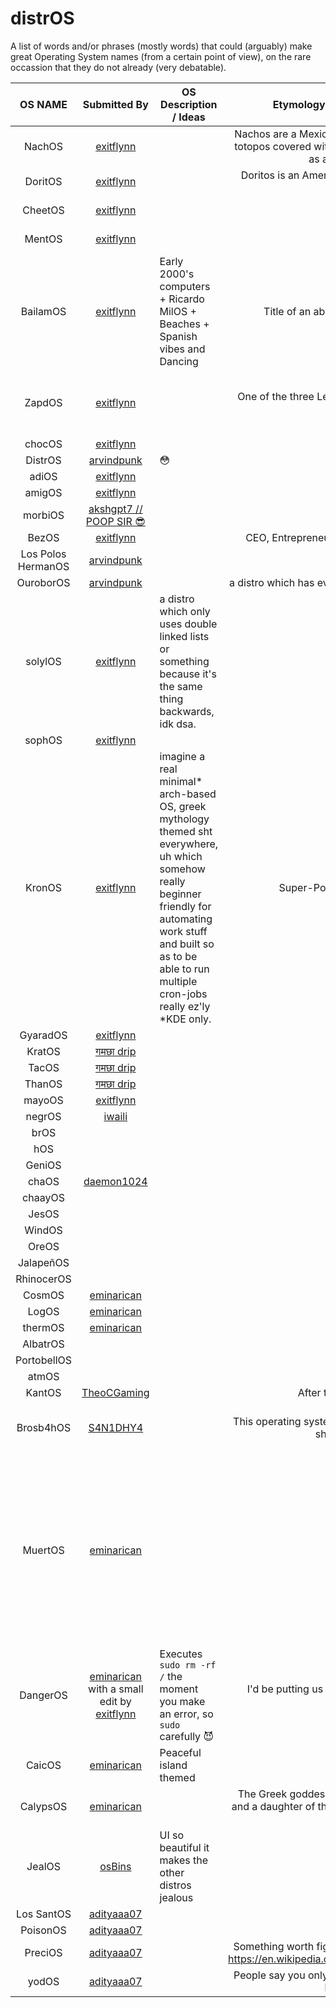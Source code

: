 # distrOS
A list of words and/or phrases (mostly words) that could (arguably) make great Operating System names (from a certain point of view), on the rare occassion that they do not already (very debatable).


<!-- Entries in table are just cell values seperated by | -->

| OS NAME        | Submitted By | OS Description / Ideas              | Etymology of the OS Name / The Reference | Taken IRL? |
|:--------------:|:------------:|-------------------------------------|:----------------------------------------:|:----------:|
| NachOS         |[exitflynn](https://github.com/exitflynn)|                                     | Nachos are a Mexican food consisting of fried tortilla chips or totopos covered with melted cheese or cheese sauce, as well as a variety of other toppings.|    yes     |
| DoritOS        |[exitflynn](https://github.com/exitflynn)|                                     | Doritos is an American brand of flavored tortilla chips (see: [Illuminati](https://en.wikipedia.org/wiki/Illuminati)).|yes|
|CheetOS         |[exitflynn](https://github.com/exitflynn)|                                      |                                          |nah dont think so|
|MentOS|[exitflynn](https://github.com/exitflynn)|||same as above|
|BailamOS|[exitflynn](https://github.com/exitflynn)| Early 2000's computers + Ricardo MilOS + Beaches + Spanish vibes and Dancing | Title of an absolute jammer Enrique Iglesias [song](https://www.youtube.com/watch?v=UQ_b-VjjBnY) | de nada|
|ZapdOS|[exitflynn](https://github.com/exitflynn)| | One of the three Legendary Gen-1 / Kanto region Pokémon, literally thunderbird.| must be free n up for grabs, im lazy rn to check|
| chocOS |[exitflynn](https://github.com/exitflynn)|
| DistrOS |[arvindpunk](https://github.com/arvindpunk)| 😳 ||
| adiOS |[exitflynn](https://github.com/exitflynn)|
| amigOS |[exitflynn](https://github.com/exitflynn)|
| morbiOS |[akshgpt7 // POOP SIR 😎](https://github.com/akshgpt7)
| BezOS |[exitflynn](https://github.com/exitflynn)| | CEO, Entrepreneur. Born in 1964. Jeffrey, Jeffrey Bezos. | no way
| Los Polos HermanOS |[arvindpunk](https://github.com/arvindpunk)
| OuroborOS |[arvindpunk](https://github.com/arvindpunk)|| a distro which has everything connected via circular linked lists.
| solylOS |[exitflynn](https://github.com/exitflynn)| a distro which only uses double linked lists or something because it's the same thing backwards, idk dsa.
| sophOS |[exitflynn](https://github.com/exitflynn)
| KronOS |[exitflynn](https://github.com/exitflynn)|imagine a real minimal* arch-based OS, greek mythology themed sht everywhere, uh which somehow really beginner friendly for automating work stuff and built so as to be able to run multiple cron-jobs really ez'ly *KDE only. | Super-Powerful Titan in Greek Mythology. 
| GyaradOS |[exitflynn](https://github.com/exitflynn)
| KratOS |[गमछा drip](https://steamcommunity.com/profiles/76561199051568705)
| TacOS |[गमछा drip](https://steamcommunity.com/profiles/76561199051568705)
| ThanOS |[गमछा drip](https://steamcommunity.com/profiles/76561199051568705)
| mayoOS |[exitflynn](https://github.com/exitflynn)|
| negrOS |[iwaili](https://github.com/iwaili)
| brOS |
| hOS |
| GeniOS |
| chaOS |[daemon1024](https://github.com/daemon1024)
| chaayOS |
| JesOS |
| WindOS |
| OreOS |
| JalapeñOS |
| RhinocerOS |
| CosmOS |[eminarican](https://github.com/eminarican)
| LogOS |[eminarican](https://github.com/eminarican)
| thermOS |[eminarican](https://github.com/eminarican)
| AlbatrOS |
| PortobellOS |
| atmOS |
| KantOS |[TheoCGaming](https://github.com/TheoCGaming)|| After the Kanto region of Pokémon ||
| Brosb4hOS |[S4N1DHY4](https://github.com/S4N1DHY4)|| This operating system will always be there for you, even when she yo ho no mo. Priorities.| Famous words of MICHAEL SCOTT | nah idts |
| MuertOS |[eminarican](https://github.com/eminarican)||| After ~the Pixar movie Coco obviously~ Día de los Muertos, a holiday celebrated mostly by Mexican people / people of Mexican heritage | Nope!
| DangerOS |[eminarican](https://github.com/eminarican) with a small edit by [exitflynn](github.com/exitflynn)| Executes `sudo rm -rf /` the moment you make an error, so `sudo` carefully 😈 | I'd be putting us both in danger if I told you, because it's Dangerous. 🤦 | Nope. Phew.
| CaicOS |[eminarican](https://github.com/eminarican)| Peaceful island themed | After the Caicos Isles. | Nope, a bit _too_ niche ig
| CalypsOS |[eminarican](https://github.com/eminarican)|| The Greek goddess-nymph of the mythical island of Ogygia and a daughter of the Titan Atlas (see: [Homer's Odyssey](https://en.wikipedia.org/wiki/Odyssey) and [a more recent update](https://riordan.fandom.com/wiki/Calypso)). | No
| JealOS | [osBins](https://github.com/osBins) | UI so beautiful it makes the other distros jealous | | No 
| Los SantOS | [adityaaa07](https://github.com/adityaaa07)
| PoisonOS | [adityaaa07](https://github.com/adityaaa07)
| PreciOS | [adityaaa07](https://github.com/adityaaa07)||Something worth fighting for,like hacktoberfest 4 pull request. https://en.wikipedia.org/wiki/File:One_Ring_Blender_Render.png|YES
| yodOS | [adityaaa07](https://github.com/adityaaa07) ||People say you only live once, its actually wrong you live daily but you die only once...| YES

<!-- Add here in roughly the following format:
| OSName | Submitted By | OSDesc. | NameReference | TakenIRL?   (can leave cells empty, everything except OSName is optional) -->

